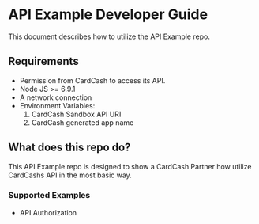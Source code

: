 # API Example Developer Guide

This document describes how to utilize the API Example repo.

## Requirements

* Permission from CardCash to access its API.
* Node JS >= 6.9.1
* A network connection
* Environment Variables:
  1. CardCash Sandbox API URI
  2. CardCash generated app name


## What does this repo do?

This API Example repo is designed to show a CardCash Partner how utilize CardCashs API in the most basic way.

### Supported Examples
* API Authorization
